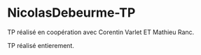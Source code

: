 # NicolasDebeurme-TP

TP réalisé en coopération avec Corentin Varlet ET Mathieu Ranc.

TP réalisé entierement.
